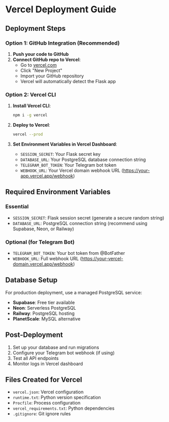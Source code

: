 # Vercel Deployment Guide

## Deployment Steps

### Option 1: GitHub Integration (Recommended)
1. **Push your code to GitHub**
2. **Connect GitHub repo to Vercel**:
   - Go to [vercel.com](https://vercel.com)
   - Click "New Project"
   - Import your GitHub repository
   - Vercel will automatically detect the Flask app

### Option 2: Vercel CLI
1. **Install Vercel CLI**:
   ```bash
   npm i -g vercel
   ```

2. **Deploy to Vercel**:
   ```bash
   vercel --prod
   ```

3. **Set Environment Variables in Vercel Dashboard**:
   - `SESSION_SECRET`: Your Flask secret key
   - `DATABASE_URL`: Your PostgreSQL database connection string
   - `TELEGRAM_BOT_TOKEN`: Your Telegram bot token
   - `WEBHOOK_URL`: Your Vercel domain webhook URL (https://your-app.vercel.app/webhook)

## Required Environment Variables

### Essential
- `SESSION_SECRET`: Flask session secret (generate a secure random string)
- `DATABASE_URL`: PostgreSQL connection string (recommend using Supabase, Neon, or Railway)

### Optional (for Telegram Bot)
- `TELEGRAM_BOT_TOKEN`: Your bot token from @BotFather
- `WEBHOOK_URL`: Full webhook URL (https://your-vercel-domain.vercel.app/webhook)

## Database Setup

For production deployment, use a managed PostgreSQL service:
- **Supabase**: Free tier available
- **Neon**: Serverless PostgreSQL
- **Railway**: PostgreSQL hosting
- **PlanetScale**: MySQL alternative

## Post-Deployment

1. Set up your database and run migrations
2. Configure your Telegram bot webhook (if using)
3. Test all API endpoints
4. Monitor logs in Vercel dashboard

## Files Created for Vercel

- `vercel.json`: Vercel configuration
- `runtime.txt`: Python version specification
- `Procfile`: Process configuration
- `vercel_requirements.txt`: Python dependencies
- `.gitignore`: Git ignore rules